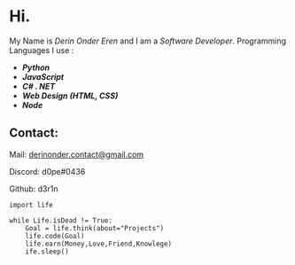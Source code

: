 # **Hi.**

My Name is *Derin Onder Eren* and I am a *Software Developer*.
Programming Languages I use :

 - ***Python*** 
 - ***JavaScript***
 - ***C# . NET***
 -  ***Web Design (HTML, CSS)***
 -  ***Node***



##  **Contact**:
Mail: derinonder.contact@gmail.com

Discord: d0pe#0436

Github: d3r1n

    import life
        
    while Life.isDead != True:
	    Goal = life.think(about="Projects")
	    life.code(Goal)
	    life.earn(Money,Love,Friend,Knowlege)
	    ife.sleep()
